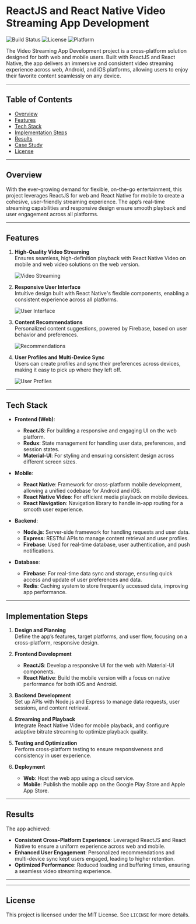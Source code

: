 # ReactJS and React Native Video Streaming App Development

![Build Status](https://img.shields.io/badge/build-passing-brightgreen)
![License](https://img.shields.io/github/license/yourusername/video-streaming-app)
![Platform](https://img.shields.io/badge/platform-Web%20%7C%20Android%20%7C%20iOS-blue)

The Video Streaming App Development project is a cross-platform solution designed for both web and mobile users. Built with ReactJS and React Native, the app delivers an immersive and consistent video streaming experience across web, Android, and iOS platforms, allowing users to enjoy their favorite content seamlessly on any device.

---

## Table of Contents
- [Overview](#overview)
- [Features](#features)
- [Tech Stack](#tech-stack)
- [Implementation Steps](#implementation-steps)
- [Results](#results)
- [Case Study](#case-study)
- [License](#license)

---

## Overview

With the ever-growing demand for flexible, on-the-go entertainment, this project leverages ReactJS for web and React Native for mobile to create a cohesive, user-friendly streaming experience. The app’s real-time streaming capabilities and responsive design ensure smooth playback and user engagement across all platforms.

---

## Features

1. **High-Quality Video Streaming**  
   Ensures seamless, high-definition playback with React Native Video on mobile and web video solutions on the web version.

   ![Video Streaming](https://i.ibb.co/17T1YJL/TV-streaming-Screen-1.png)

2. **Responsive User Interface**  
   Intuitive design built with React Native's flexible components, enabling a consistent experience across all platforms.

   ![User Interface](https://i.ibb.co/KGC4kC5/TV-streaming-Screen-2.png)

3. **Content Recommendations**  
   Personalized content suggestions, powered by Firebase, based on user behavior and preferences.

   ![Recommendations](https://i.ibb.co/FW3XDcP/TV-streaming-Screen-3.png)

4. **User Profiles and Multi-Device Sync**  
   Users can create profiles and sync their preferences across devices, making it easy to pick up where they left off.

   ![User Profiles](https://i.ibb.co/SvGB7FG/TV-streaming-Screen-4.png)

---

## Tech Stack

- **Frontend (Web)**:  
  - **ReactJS**: For building a responsive and engaging UI on the web platform.
  - **Redux**: State management for handling user data, preferences, and session states.
  - **Material-UI**: For styling and ensuring consistent design across different screen sizes.

- **Mobile**:  
  - **React Native**: Framework for cross-platform mobile development, allowing a unified codebase for Android and iOS.
  - **React Native Video**: For efficient media playback on mobile devices.
  - **React Navigation**: Navigation library to handle in-app routing for a smooth user experience.

- **Backend**:  
  - **Node.js**: Server-side framework for handling requests and user data.
  - **Express**: RESTful APIs to manage content retrieval and user profiles.
  - **Firebase**: Used for real-time database, user authentication, and push notifications.

- **Database**:  
  - **Firebase**: For real-time data sync and storage, ensuring quick access and update of user preferences and data.
  - **Redis**: Caching system to store frequently accessed data, improving app performance.

---

## Implementation Steps

1. **Design and Planning**  
   Define the app’s features, target platforms, and user flow, focusing on a cross-platform, responsive design.

2. **Frontend Development**  
   - **ReactJS**: Develop a responsive UI for the web with Material-UI components.
   - **React Native**: Build the mobile version with a focus on native performance for both iOS and Android.
   
3. **Backend Development**  
   Set up APIs with Node.js and Express to manage data requests, user sessions, and content retrieval.

4. **Streaming and Playback**  
   Integrate React Native Video for mobile playback, and configure adaptive bitrate streaming to optimize playback quality.

5. **Testing and Optimization**  
   Perform cross-platform testing to ensure responsiveness and consistency in user experience.

6. **Deployment**  
   - **Web**: Host the web app using a cloud service.
   - **Mobile**: Publish the mobile app on the Google Play Store and Apple App Store.

---

## Results

The app achieved:
- **Consistent Cross-Platform Experience**: Leveraged ReactJS and React Native to ensure a uniform experience across web and mobile.
- **Enhanced User Engagement**: Personalized recommendations and multi-device sync kept users engaged, leading to higher retention.
- **Optimized Performance**: Reduced loading and buffering times, ensuring a seamless video streaming experience.

---


---

## License

This project is licensed under the MIT License. See `LICENSE` for more details.
